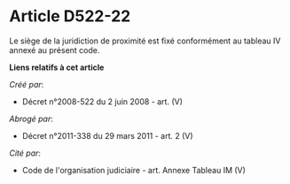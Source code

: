 # Article D522-22

Le siège de la juridiction de proximité est fixé conformément au tableau IV annexé au présent code.

**Liens relatifs à cet article**

_Créé par_:

  - Décret n°2008-522 du 2 juin 2008 - art. (V)

_Abrogé par_:

  - Décret n°2011-338 du 29 mars 2011 - art. 2 (V)

_Cité par_:

  - Code de l'organisation judiciaire - art. Annexe Tableau IM (V)
